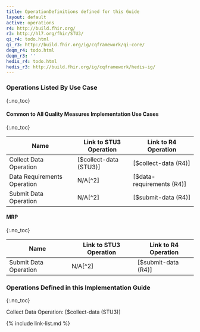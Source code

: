 ```yaml
---
title: OperationDefinitions defined for this Guide
layout: default
active: operations
r4: http://build.fhir.org/
r3: http://hl7.org/fhir/STU3/
qi_r4: todo.html
qi_r3: http://build.fhir.org/ig/cqframework/qi-core/
deqm_r4: todo.html
deqm_r3: ''
hedis_r4: todo.html
hedis_r3: http://build.fhir.org/ig/cqframework/hedis-ig/
---
```


### Operations Listed By Use Case
{:.no_toc}

#### Common to All Quality Measures Implementation Use Cases
{:.no_toc}

|Name|Link to STU3 Operation|Link to R4 Operation|
|---|---|---|
|Collect Data Operation|[$collect-data (STU3)]|[$collect-data (R4)]
|Data Requirements Operation|N/A[^2]|[$data-requirements (R4)]
|Submit Data Operation|N/A[^2]|[$submit-data (R4)]

#### MRP
{:.no_toc}

|Name|Link to STU3 Operation|Link to R4 Operation|
|---|---|---|
|Submit Data Operation|N/A[^2]|[$submit-data (R4)]

### Operations Defined in this Implementation Guide
{:.no_toc}

Collect Data Operation: [$collect-data (STU3)]

{% include link-list.md %}

<br />
